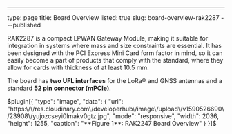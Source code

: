 ---
type: page
title: Board Overview
listed: true
slug: board-overview-rak2287
---published

RAK2287 is a compact LPWAN Gateway Module, making it suitable for integration in systems where mass and size constraints are essential. It has been designed with the PCI Express Mini Card form factor in mind, so it can easily become a part of products that comply with the standard, where they allow for cards with thickness of at least 10.5 mm.

The board has **two UFL interfaces** for the LoRa® and GNSS antennas and a standard **52 pin connector (mPCIe)**.

$plugin[{
    "type": "image",
    "data": {
        "url": "https:\/\/res.cloudinary.com\/developerhub\/image\/upload\/v1590526690\/23908\/yujozcseyi0lmakv0gtz.jpg",
        "mode": "responsive",
        "width": 2036,
        "height": 1255,
        "caption": "**Figure 1**: RAK2247 Board Overview"
    }
}]$


